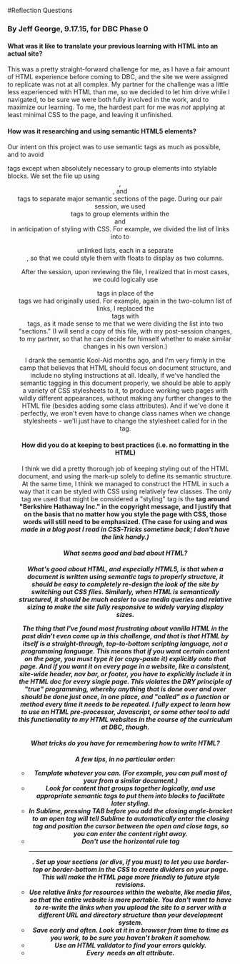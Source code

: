 #Reflection Questions
### By Jeff George, 9.17.15, for DBC Phase 0

#### What was it like to translate your previous learning with HTML into an actual site?

This was a pretty straight-forward challenge for me, as I have a fair amount of HTML experience before coming to DBC, and the site we were assigned to replicate was not at all complex. My partner for the challenge was a little less experienced with HTML than me, so we decided to let him drive while I navigated, to be sure we were both fully involved in the work, and to maximize our learning. To me, the hardest part for me was *not* applying at least minimal CSS to the page, and leaving it unfinished.

#### How was it researching and using semantic HTML5 elements?

Our intent on this project was to use semantic tags as much as possible, and to avoid <div> tags except when absolutely necessary to group elements into stylable blocks. We set the file up using <header>, <main>, and <footer> tags to separate major semantic sections of the page. During our pair session, we used <div> tags to group elements within the <main> and <footer> in anticipation of styling with CSS. For example, we divided the list of links into to <ul> unlinked lists, each in a separate <div>, so that we could style them with floats to display as two columns.

After the session, upon reviewing the file, I realized that in most cases, we could logically use <section> tags in place of the <div> tags we had originally used. For example, again in the two-column list of links, I replaced the <div> tags with <section> tags, as it made sense to me that we were dividing the list into two "sections." (I will send a copy of this file, with my post-session changes, to my partner, so that he can decide for himself whether to make similar changes in his own version.)

I drank the semantic Kool-Aid months ago, and I'm very firmly in the camp that believes that HTML should focus on document structure, and include no styling instructions at all. Ideally, if we've handled the semantic tagging in this document properly, we should be able to apply a variety of CSS stylesheets to it, to produce working web pages with wildly different appearances, without making any further changes to the HTML file (besides adding some class attributes). And if we've done it perfectly, we won't even have to change class names when we change stylesheets - we'll just have to change the stylesheet called for in the <link> tag.

#### How did you do at keeping to best practices (i.e. no formatting in the HTML)

I think we did a pretty thorough job of keeping styling out of the HTML document, and using the mark-up solely to define its semantic structure. At the same time, I think we managed to construct the HTML in such a way that it can be styled with CSS using relatively few classes. The only tag we used that might be considered a "styling" tag is the <b> tag around "Berkshire Hathaway Inc." in the copyright message, and I justify that on the basis that no matter how you style the page with CSS, those words will still need to be emphasized. (The case for using <b> and <i> was made in a blog post I read in CSS-Tricks sometime back; I don't have the link handy.)

#### What seems good and bad about HTML?

What's good about HTML, and especially HTML5, is that when a document is written using semantic tags to properly structure, it should be easy to completely re-design the look of the site by switching out CSS files. Similarly, when HTML is semantically structured, it should be much easier to use media queries and relative sizing to make the site fully responsive to widely varying display sizes.

The thing that I've found most frustrating about vanilla HTML in the past didn't even come up in this challenge, and that is that HTML by itself is a straight-through, top-to-bottom scripting language, not a programming language. This means that if you want certain content on the page, you *must* type it (or copy-paste it) explicitly onto that page. And if you want it on *every* page in a website, like a consistent, site-wide header, nav bar, or footer, you have to explicitly include it in the HTML doc for every single page. This violates the DRY principle of "true" programming, whereby anything that is done over and over should be done just once, in one place, and "called" as a function or method every time it needs to be repeated. I fully expect to learn how to use an HTML pre-processor, Javascript, or some other tool to add this functionality to my HTML websites in the course of the curriculum at DBC, though.

#### What tricks do you have for remembering how to write HTML?

**_A few tips, in no particular order:_**
* Template whatever you can. (For example, you can pull most of your <head> from a similar document.)
* Look for content that groups together logically, and use appropriate semantic tags to put them into blocks to facilitate later styling.
* In Sublime, pressing TAB *before* you add the closing angle-bracket to an open tag will tell Sublime to automatically enter the closing tag *and* position the cursor between the open and close tags, so you can enter the content right away.
* Don't use the horizontal rule tag <hr>. Set up your sections (or divs, if you must) to let you use border-top or border-bottom in the CSS to create dividers on your page. This will make the HTML page more friendly to future style revisions.
* Use relative links for resources within the website, like media files, so that the entire website is more portable. You don't want to have to re-write the links when you upload the site to a server with a different URL and directory structure than your development system.
* Save early and often. Look at it in a browser from time to time as you work, to be sure you haven't broken it somehow.
* Use an HTML validator to find your errors quickly.
* Every <img> needs an alt attribute.